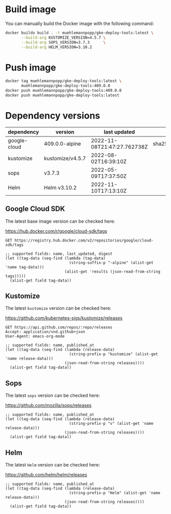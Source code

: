 # Build image

You can manually build the Docker image with the following command:

```bash
docker buildx build . -t muehlemannpopp/gke-deploy-tools:latest \
       --build-arg KUSTOMIZE_VERSION=4.5.7 \
       --build-arg SOPS_VERSION=3.7.3      \
       --build-arg HELM_VERSION=3.10.2
```


# Push image

```bash
docker tag muehlemannpopp/gke-deploy-tools:latest \
       muehlemannpopp/gke-deploy-tools:409.0.0
docker push muehlemannpopp/gke-deploy-tools:409.0.0
docker push muehlemannpopp/gke-deploy-tools:latest
```


# Dependency versions

| dependency   | version          | last updated                | digest                                                                  |
|------------ |---------------- |--------------------------- |----------------------------------------------------------------------- |
| google-cloud | 409.0.0-alpine   | 2022-11-08T21:47:27.762738Z | sha256:b20cb23b303d3b3ebde15d3b8759beac6d8e9da8b49a1e189b7843130df264e4 |
| kustomize    | kustomize/v4.5.7 | 2022-08-02T16:39:10Z        |                                                                         |
| sops         | v3.7.3           | 2022-05-09T17:37:50Z        |                                                                         |
| Helm         | Helm v3.10.2     | 2022-11-10T17:13:10Z        |                                                                         |


## Google Cloud SDK

The latest base image version can be checked here:

<https://hub.docker.com/r/google/cloud-sdk/tags>

```restclient
GET https://registry.hub.docker.com/v2/repositories/google/cloud-sdk/tags
```

```elisp
;; supported fields: name, last_updated, digest
(let ((tag-data (seq-find (lambda (tag-data)
                            (string-suffix-p "-alpine" (alist-get 'name tag-data)))
                          (alist-get 'results (json-read-from-string tags)))))
  (alist-get field tag-data))
```


## Kustomize

The latest `kustomize` version can be checked here:

<https://github.com/kubernetes-sigs/kustomize/releases>

```restclient
GET https://api.github.com/repos/:repo/releases
Accept: application/vnd.github+json
User-Agent: emacs-org-mode
```

```elisp
;; supported fields: name, published_at
(let ((tag-data (seq-find (lambda (release-data)
                            (string-prefix-p "kustomize" (alist-get 'name release-data)))
                          (json-read-from-string releases))))
  (alist-get field tag-data))
```


## Sops

The latest `sops` version can be checked here:

<https://github.com/mozilla/sops/releases>

```elisp
;; supported fields: name, published_at
(let ((tag-data (seq-find (lambda (release-data)
                            (string-prefix-p "v" (alist-get 'name release-data)))
                          (json-read-from-string releases))))
  (alist-get field tag-data))
```


## Helm

The latest `Helm` version can be checked here:

<https://github.com/helm/helm/releases>

```elisp
;; supported fields: name, published_at
(let ((tag-data (seq-find (lambda (release-data)
                            (string-prefix-p "Helm" (alist-get 'name release-data)))
                          (json-read-from-string releases))))
  (alist-get field tag-data))
```